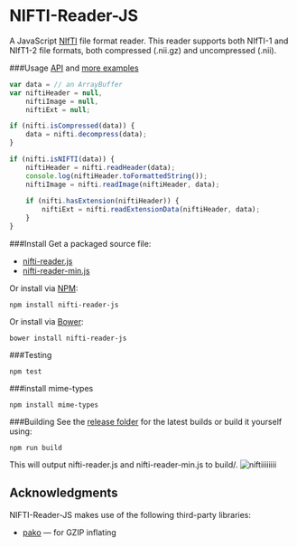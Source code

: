 # NIFTI-Reader-JS
A JavaScript [NIfTI](http://nifti.nimh.nih.gov/) file format reader.  This reader supports both NIfTI-1 and NIfT1-2 file formats, both compressed (.nii.gz) and uncompressed (.nii).

###Usage
[API](https://github.com/rii-mango/NIFTI-Reader-JS/wiki/API) and  [more examples](https://github.com/rii-mango/NIFTI-Reader-JS/tree/master/tests)

```javascript
var data = // an ArrayBuffer
var niftiHeader = null,
    niftiImage = null,
    niftiExt = null;

if (nifti.isCompressed(data)) {
    data = nifti.decompress(data);
}

if (nifti.isNIFTI(data)) {
    niftiHeader = nifti.readHeader(data);
    console.log(niftiHeader.toFormattedString());
    niftiImage = nifti.readImage(niftiHeader, data);
    
    if (nifti.hasExtension(niftiHeader)) {
        niftiExt = nifti.readExtensionData(niftiHeader, data);
    }
}
```

###Install
Get a packaged source file:

* [nifti-reader.js](https://raw.githubusercontent.com/rii-mango/NIFTI-Reader-JS/master/release/current/nifti-reader.js)
* [nifti-reader-min.js](https://raw.githubusercontent.com/rii-mango/NIFTI-Reader-JS/master/release/current/nifti-reader-min.js)

Or install via [NPM](https://www.npmjs.com/):

```
npm install nifti-reader-js
```

Or install via [Bower](http://bower.io/):

```
bower install nifti-reader-js
```

###Testing
```
npm test
```

###install mime-types
```
npm install mime-types
```

###Building
See the [release folder](https://github.com/rii-mango/NIFTI-Reader-JS/tree/master/release) for the latest builds or build it yourself using:
```
npm run build
```
This will output nifti-reader.js and nifti-reader-min.js to build/.
![niftiiiiiiii](https://github.com/user-attachments/assets/902ba44a-e0ad-4448-a6f8-bdaa9b22e2d2)

Acknowledgments
-----
NIFTI-Reader-JS makes use of the following third-party libraries:
- [pako](https://github.com/nodeca/pako) &mdash; for GZIP inflating

